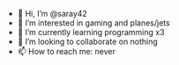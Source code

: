 - 👋 Hi, I’m @saray42
- 👀 I’m interested in gaming and planes/jets
- 🌱 I’m currently learning programming x3
- 💞️ I’m looking to collaborate on nothing
- 📫 How to reach me: never

<!---
saray42/saray42 is a ✨ special ✨ repository because its `README.md` (this file) appears on your GitHub profile.
You can click the Preview link to take a look at your changes.
--->

